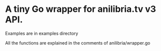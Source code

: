 # A tiny Go wrapper for anilibria.tv v3 API.

Examples are in examples directory

All the functions are explained in the comments of anilibria/wrapper.go
